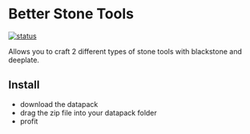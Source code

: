 # Better Stone Tools

[![status](https://i.imgur.com/v1lBruN.png)]()
 
Allows you to craft 2 different types of stone tools with blackstone and deeplate.

## Install
- download the datapack
- drag the zip file into your datapack folder
- profit

